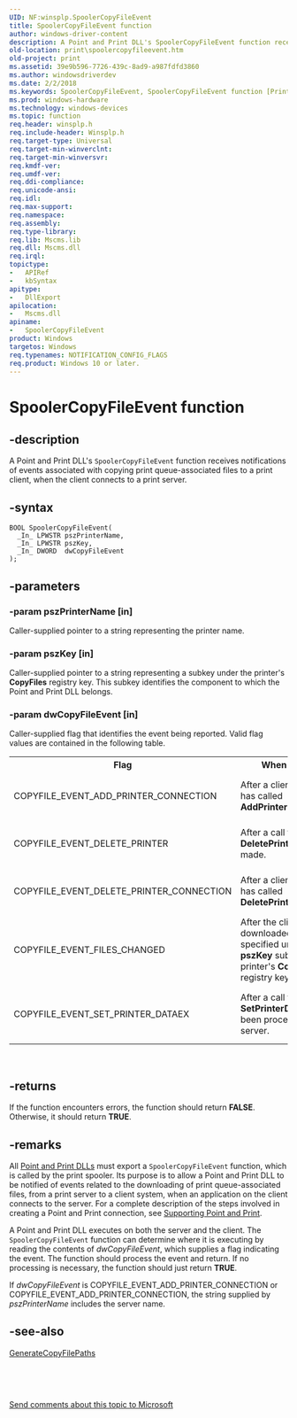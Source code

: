 ```yaml
---
UID: NF:winsplp.SpoolerCopyFileEvent
title: SpoolerCopyFileEvent function
author: windows-driver-content
description: A Point and Print DLL's SpoolerCopyFileEvent function receives notifications of events associated with copying print queue-associated files to a print client, when the client connects to a print server.
old-location: print\spoolercopyfileevent.htm
old-project: print
ms.assetid: 39e9b596-7726-439c-8ad9-a987fdfd3860
ms.author: windowsdriverdev
ms.date: 2/2/2018
ms.keywords: SpoolerCopyFileEvent, SpoolerCopyFileEvent function [Print Devices], print.spoolercopyfileevent, winsplp/SpoolerCopyFileEvent, poprfnc_e85f9707-18cf-4cd5-aece-ebcd5fd09270.xml
ms.prod: windows-hardware
ms.technology: windows-devices
ms.topic: function
req.header: winsplp.h
req.include-header: Winsplp.h
req.target-type: Universal
req.target-min-winverclnt: 
req.target-min-winversvr: 
req.kmdf-ver: 
req.umdf-ver: 
req.ddi-compliance: 
req.unicode-ansi: 
req.idl: 
req.max-support: 
req.namespace: 
req.assembly: 
req.type-library: 
req.lib: Mscms.lib
req.dll: Mscms.dll
req.irql: 
topictype:
-	APIRef
-	kbSyntax
apitype:
-	DllExport
apilocation:
-	Mscms.dll
apiname:
-	SpoolerCopyFileEvent
product: Windows
targetos: Windows
req.typenames: NOTIFICATION_CONFIG_FLAGS
req.product: Windows 10 or later.
---
```


# SpoolerCopyFileEvent function


## -description


A Point and Print DLL's <code>SpoolerCopyFileEvent</code> function receives notifications of events associated with copying print queue-associated files to a print client, when the client connects to a print server.


## -syntax


````
BOOL SpoolerCopyFileEvent(
  _In_ LPWSTR pszPrinterName,
  _In_ LPWSTR pszKey,
  _In_ DWORD  dwCopyFileEvent
);
````


## -parameters




### -param pszPrinterName [in]

Caller-supplied pointer to a string representing the printer name.


### -param pszKey [in]

Caller-supplied pointer to a string representing a subkey under the printer's <b>CopyFiles</b> registry key. This subkey identifies the component to which the Point and Print DLL belongs.


### -param dwCopyFileEvent [in]

Caller-supplied flag that identifies the event being reported. Valid flag values are contained in the following table.
<table>
<tr>
<th>Flag</th>
<th>When Received</th>
<th>Where Received</th>
</tr>
<tr>
<td>
COPYFILE_EVENT_ADD_PRINTER_CONNECTION

</td>
<td>
After a client application has called <b>AddPrinterConnection</b>.

</td>
<td>
Client copy of <code>SpoolerCopyFileEvent</code>. The calling context is the client application.

</td>
</tr>
<tr>
<td>
COPYFILE_EVENT_DELETE_PRINTER

</td>
<td>
After a call to <b>DeletePrinter</b> has been made.

</td>
<td>
Client copy of <code>SpoolerCopyFileEvent</code>. The calling context is the client's spooler.

</td>
</tr>
<tr>
<td>
COPYFILE_EVENT_DELETE_PRINTER_CONNECTION

</td>
<td>
After a client application has called <b>DeletePrinterConnection</b>.

</td>
<td>
Client copy of <code>SpoolerCopyFileEvent</code>. The calling context is the client application.

</td>
</tr>
<tr>
<td>
COPYFILE_EVENT_FILES_CHANGED

</td>
<td>
After the client has downloaded the files specified under the <b>pszKey</b> subkey of the printer's <b>CopyFiles</b> registry key.

</td>
<td>
Client copy of <code>SpoolerCopyFileEvent</code>. The calling context is the client's spooler.

</td>
</tr>
<tr>
<td>
COPYFILE_EVENT_SET_PRINTER_DATAEX

</td>
<td>
After a call to <b>SetPrinterDataEx</b> has been processed on the server.

</td>
<td>
Server copy of <code>SpoolerCopyFileEvent</code>. The calling context is the client application, by impersonation.

</td>
</tr>
</table> 


## -returns


If the function encounters errors, the function should return <b>FALSE</b>. Otherwise, it should return <b>TRUE</b>.



## -remarks


All <a href="https://msdn.microsoft.com/7ead940e-8426-4756-890f-f3607dc1f9ca">Point and Print DLLs</a> must export a <code>SpoolerCopyFileEvent</code> function, which is called by the print spooler. Its purpose is to allow a Point and Print DLL to be notified of events related to the downloading of print queue-associated files, from a print server to a client system, when an application on the client connects to the server. For a complete description of the steps involved in creating a Point and Print connection, see <a href="https://msdn.microsoft.com/a41bed5e-a006-4b9e-aa71-d2bcd154fae2">Supporting Point and Print</a>.

A Point and Print DLL executes on both the server and the client. The <code>SpoolerCopyFileEvent</code> function can determine where it is executing by reading the contents of <i>dwCopyFileEvent</i>, which supplies a flag indicating the event. The function should process the event and return. If no processing is necessary, the function should just return <b>TRUE</b>.

If <i>dwCopyFileEvent</i> is COPYFILE_EVENT_ADD_PRINTER_CONNECTION or COPYFILE_EVENT_ADD_PRINTER_CONNECTION, the string supplied by <i>pszPrinterName</i> includes the server name.



## -see-also

<a href="..\winsplp\nf-winsplp-generatecopyfilepaths.md">GenerateCopyFilePaths</a>

 

 

<a href="mailto:wsddocfb@microsoft.com?subject=Documentation%20feedback [print\print]:%20SpoolerCopyFileEvent function%20 RELEASE:%20(2/2/2018)&amp;body=%0A%0APRIVACY STATEMENT%0A%0AWe use your feedback to improve the documentation. We don't use your email address for any other purpose, and we'll remove your email address from our system after the issue that you're reporting is fixed. While we're working to fix this issue, we might send you an email message to ask for more info. Later, we might also send you an email message to let you know that we've addressed your feedback.%0A%0AFor more info about Microsoft's privacy policy, see http://privacy.microsoft.com/en-us/default.aspx." title="Send comments about this topic to Microsoft">Send comments about this topic to Microsoft</a>

